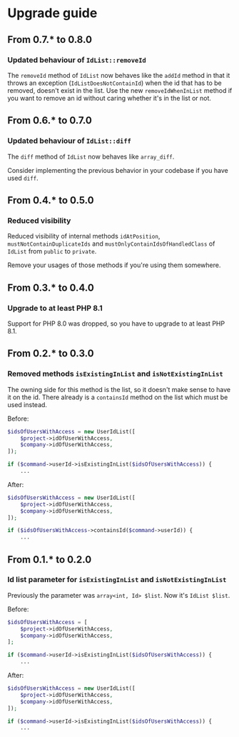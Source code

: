 # Upgrade guide

## From 0.7.* to 0.8.0

### Updated behaviour of `IdList::removeId`

The `removeId` method of `IdList` now behaves like the `addId` method in that it throws an exception (`IdListDoesNotContainId`) when the id that has to be removed, doesn't exist in the list. Use the new `removeIdWhenInList` method if you want to remove an id without caring whether it's in the list or not.

## From 0.6.* to 0.7.0

### Updated behaviour of `IdList::diff`

The `diff` method of `IdList` now behaves like `array_diff`.

Consider implementing the previous behavior in your codebase if you have used `diff`.

## From 0.4.* to 0.5.0

### Reduced visibility

Reduced visibility of internal methods `idAtPosition`, `mustNotContainDuplicateIds` and `mustOnlyContainIdsOfHandledClass` of `IdList` from `public` to `private`.

Remove your usages of those methods if you're using them somewhere.

## From 0.3.* to 0.4.0

### Upgrade to at least PHP 8.1

Support for PHP 8.0 was dropped, so you have to upgrade to at least PHP 8.1.

## From 0.2.* to 0.3.0

### Removed methods `isExistingInList` and `isNotExistingInList`

The owning side for this method is the list, so it doesn't make sense to have it on the id. There already is a `containsId` method on the list which must be used instead.

Before:

```php
$idsOfUsersWithAccess = new UserIdList([
    $project->idOfUserWithAccess,
    $company->idOfUserWithAccess,
]);

if ($command->userId->isExistingInList($idsOfUsersWithAccess)) {
    ...
```

After:

```php
$idsOfUsersWithAccess = new UserIdList([
    $project->idOfUserWithAccess,
    $company->idOfUserWithAccess,
]);

if ($idsOfUsersWithAccess->containsId($command->userId)) {
    ...
```

## From 0.1.* to 0.2.0

### Id list parameter for `isExistingInList` and `isNotExistingInList`

Previously the parameter was `array<int, Id> $list`. Now it's `IdList $list`.

Before:

```php
$idsOfUsersWithAccess = [
    $project->idOfUserWithAccess,
    $company->idOfUserWithAccess,
];

if ($command->userId->isExistingInList($idsOfUsersWithAccess)) {
    ...
```

After:

```php
$idsOfUsersWithAccess = new UserIdList([
    $project->idOfUserWithAccess,
    $company->idOfUserWithAccess,
]);

if ($command->userId->isExistingInList($idsOfUsersWithAccess)) {
    ...
```
